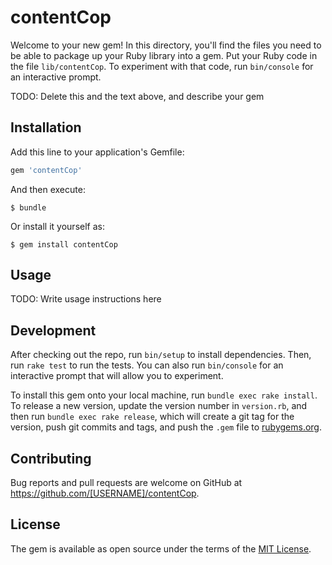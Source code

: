 # contentCop

Welcome to your new gem! In this directory, you'll find the files you need to be able to package up your Ruby library into a gem. Put your Ruby code in the file `lib/contentCop`. To experiment with that code, run `bin/console` for an interactive prompt.

TODO: Delete this and the text above, and describe your gem

## Installation

Add this line to your application's Gemfile:

```ruby
gem 'contentCop'
```

And then execute:

    $ bundle

Or install it yourself as:

    $ gem install contentCop

## Usage

TODO: Write usage instructions here

## Development

After checking out the repo, run `bin/setup` to install dependencies. Then, run `rake test` to run the tests. You can also run `bin/console` for an interactive prompt that will allow you to experiment.

To install this gem onto your local machine, run `bundle exec rake install`. To release a new version, update the version number in `version.rb`, and then run `bundle exec rake release`, which will create a git tag for the version, push git commits and tags, and push the `.gem` file to [rubygems.org](https://rubygems.org).

## Contributing

Bug reports and pull requests are welcome on GitHub at https://github.com/[USERNAME]/contentCop.

## License

The gem is available as open source under the terms of the [MIT License](https://opensource.org/licenses/MIT).
